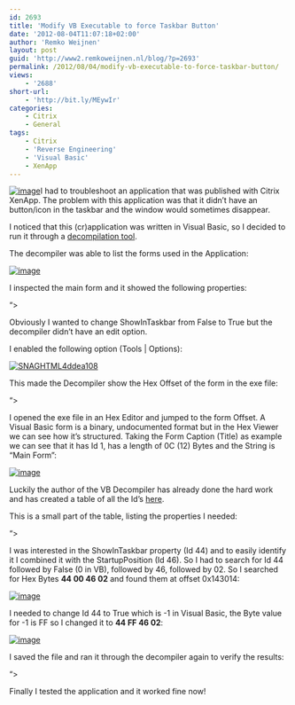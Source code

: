 ```yaml
---
id: 2693
title: 'Modify VB Executable to force Taskbar Button'
date: '2012-08-04T11:07:18+02:00'
author: 'Remko Weijnen'
layout: post
guid: 'http://www2.remkoweijnen.nl/blog/?p=2693'
permalink: /2012/08/04/modify-vb-executable-to-force-taskbar-button/
views:
    - '2688'
short-url:
    - 'http://bit.ly/MEywIr'
categories:
    - Citrix
    - General
tags:
    - Citrix
    - 'Reverse Engineering'
    - 'Visual Basic'
    - XenApp
---
```


[![image](http://192.168.40.25:8081/wp-content/uploads/2012/08/image_thumb.png "image")](http://192.168.40.25:8081/wp-content/uploads/2012/08/image.png)I had to troubleshoot an application that was published with Citrix XenApp. The problem with this application was that it didn’t have an button/icon in the taskbar and the window would sometimes disappear.

I noticed that this (cr)application was written in Visual Basic, so I decided to run it through a [decompilation tool](http://www.vb-decompiler.org/).

The decompiler was able to list the forms used in the Application:

[![image](http://192.168.40.25:8081/wp-content/uploads/2012/08/image_thumb1.png "image")](http://192.168.40.25:8081/wp-content/uploads/2012/08/image1.png)

I inspected the main form and it showed the following properties:

 “&gt;

Obviously I wanted to change ShowInTaskbar from False to True but the decompiler didn’t have an edit option.

I enabled the following option (Tools | Options):

[![SNAGHTML4ddea108](http://192.168.40.25:8081/wp-content/uploads/2012/08/SNAGHTML4ddea108_thumb.png "SNAGHTML4ddea108")](http://192.168.40.25:8081/wp-content/uploads/2012/08/SNAGHTML4ddea108.png)

This made the Decompiler show the Hex Offset of the form in the exe file:

“&gt;

I opened the exe file in an Hex Editor and jumped to the form Offset. A Visual Basic form is a binary, undocumented format but in the Hex Viewer we can see how it’s structured. Taking the Form Caption (Title) as example we can see that it has Id 1, has a length of 0C (12) Bytes and the String is “Main Form”:

[![image](http://192.168.40.25:8081/wp-content/uploads/2012/08/image_thumb2.png "image")](http://192.168.40.25:8081/wp-content/uploads/2012/08/image2.png)

Luckily the author of the VB Decompiler has already done the hard work and has created a table of all the Id’s [here](http://www.vb-decompiler.org/forms_editing.htm).

This is a small part of the table, listing the properties I needed:

“&gt;

I was interested in the ShowInTaskbar property (Id 44) and to easily identify it I combined it with the StartupPosition (Id 46). So I had to search for Id 44 followed by False (0 in VB), followed by 46, followed by 02. So I searched for Hex Bytes **44 00 46 02** and found them at offset 0x143014:

[![image](http://192.168.40.25:8081/wp-content/uploads/2012/08/image_thumb3.png "image")](http://192.168.40.25:8081/wp-content/uploads/2012/08/image3.png)

I needed to change Id 44 to True which is -1 in Visual Basic, the Byte value for -1 is FF so I changed it to **44 FF 46 02**:

[![image](http://192.168.40.25:8081/wp-content/uploads/2012/08/image_thumb4.png "image")](http://192.168.40.25:8081/wp-content/uploads/2012/08/image4.png)

I saved the file and ran it through the decompiler again to verify the results:

“&gt;

Finally I tested the application and it worked fine now!